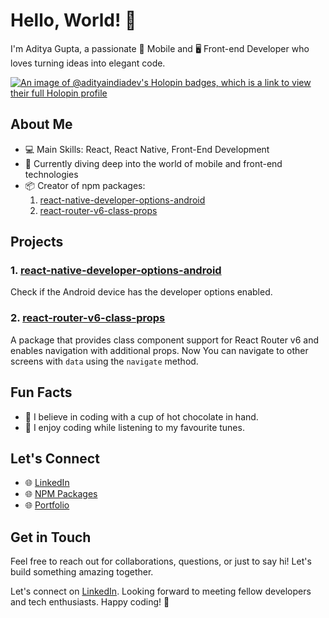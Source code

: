 # Hello, World! 👋

I'm Aditya Gupta, a passionate 📱 Mobile and 🖥️ Front-end Developer who loves turning ideas into elegant code.

[![An image of @adityaindiadev's Holopin badges, which is a link to view their full Holopin profile](https://holopin.me/adityaindiadev)](https://holopin.io/@adityaindiadev)

## About Me

- 💻 Main Skills: React, React Native, Front-End Development
- 🚀 Currently diving deep into the world of mobile and front-end technologies
- 📦 Creator of npm packages: 
  1. [react-native-developer-options-android](https://www.npmjs.com/package/@adityaindiadev/react-native-developer-options-android)
  2. [react-router-v6-class-props](https://www.npmjs.com/package/react-router-v6-class-props)

## Projects

### 1. [react-native-developer-options-android](https://www.npmjs.com/package/@adityaindiadev/react-native-developer-options-android)

Check if the Android device has the developer options enabled.

### 2. [react-router-v6-class-props](https://www.npmjs.com/package/react-router-v6-class-props)

A package that provides class component support for React Router v6 and enables navigation with additional props. Now You can navigate to other screens with `data` using the `navigate` method.

## Fun Facts

- 🌟 I believe in coding with a cup of hot chocolate in hand.
- 🚴 I enjoy coding while listening to my favourite tunes.

## Let's Connect

- 🌐 [LinkedIn](https://www.linkedin.com/in/aditya-gupta-india/)
- 🌐 [NPM Packages](https://www.npmjs.com/~adityaindiadev)
- 🌐 [Portfolio](https://adityadev.co.in/)

## Get in Touch

Feel free to reach out for collaborations, questions, or just to say hi! Let's build something amazing together.

<!--
📧 Email: your.email@example.com

## Call to Action -->

Let's connect on [LinkedIn](https://www.linkedin.com/in/aditya-gupta-india/). Looking forward to meeting fellow developers and tech enthusiasts. Happy coding! 🚀
